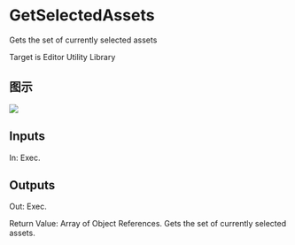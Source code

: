 # GetSelectedAssets

Gets the set of currently selected assets

Target is Editor Utility Library

## 图示

![]($-20221218-18421950.png)

## Inputs

In: Exec.  

## Outputs

Out: Exec.

Return Value: Array of Object References. Gets the set of currently selected assets.


